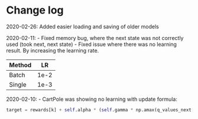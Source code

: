 
# Change log

2020-02-26:
Added easier loading and saving of older models


2020-02-11:
    - Fixed memory bug, where the next state was not correctly used (took next, next state)
    - Fixed issue where there was no learning result. By increasing the learning rate.

| Method | LR   |
|--------|------|
| Batch  | 1e-2 |
| Single | 1e-3 |

2020-02-10:
    - CartPole was showing no learning with update formula:
```python
target = rewards[k] + self.alpha * (self.gamma * np.amax(q_values_next[k]))
``` 

